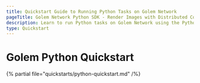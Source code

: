 ```yaml
---
title: Quickstart Guide to Running Python Tasks on Golem Network
pageTitle: Golem Network Python SDK - Render Images with Distributed Computing
description: Learn to run Python tasks on Golem Network using the Python SDK. Follow this quickstart guide to set up Yagna, launch tasks, and view results.
type: Quickstart
---
```


# Golem Python Quickstart

{% partial file="quickstarts/python-quickstart.md" /%}
